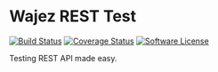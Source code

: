 # Wajez REST Test

[![Build Status](https://travis-ci.org/wajez/rest-test.svg?branch=master)](https://travis-ci.org/wajez/rest-test)
[![Coverage Status](https://coveralls.io/repos/github/wajez/rest-test/badge.svg)](https://coveralls.io/github/wajez/rest-test)
[![Software License](https://img.shields.io/badge/license-MIT-brightgreen.svg?style=flat)](https://github.com/wajez/rest-test/blob/master/LICENSE)

Testing REST API made easy.


